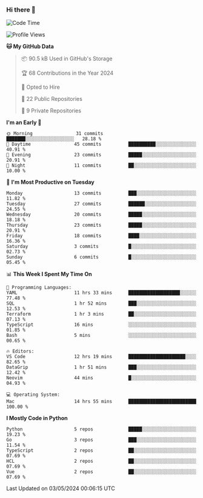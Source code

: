 ### Hi there 👋
<!--![visitors](https://visitor-badge.glitch.me/badge?page_id=d0zingcat)-->
<!--
**d0zingcat/d0zingcat** is a ✨ _special_ ✨ repository because its `README.md` (this file) appears on your GitHub profile.

Here are some ideas to get you started:

- 🔭 I’m currently working on ...
- 🌱 I’m currently learning ...
- 👯 I’m looking to collaborate on ...
- 🤔 I’m looking for help with ...
- 💬 Ask me about ...
- 📫 How to reach me: ...
- 😄 Pronouns: ...
- ⚡ Fun fact: ...
-->
<!--START_SECTION:waka-->
![Code Time](http://img.shields.io/badge/Code%20Time-3%2C506%20hrs%205%20mins-blue)

![Profile Views](http://img.shields.io/badge/Profile%20Views-1-blue)

**🐱 My GitHub Data** 

> 📦 90.5 kB Used in GitHub's Storage 
 > 
> 🏆 68 Contributions in the Year 2024
 > 
> 💼 Opted to Hire
 > 
> 📜 22 Public Repositories 
 > 
> 🔑 9 Private Repositories 
 > 
**I'm an Early 🐤** 

```text
🌞 Morning                31 commits          ███████░░░░░░░░░░░░░░░░░░   28.18 % 
🌆 Daytime                45 commits          ██████████░░░░░░░░░░░░░░░   40.91 % 
🌃 Evening                23 commits          █████░░░░░░░░░░░░░░░░░░░░   20.91 % 
🌙 Night                  11 commits          ██░░░░░░░░░░░░░░░░░░░░░░░   10.00 % 
```
📅 **I'm Most Productive on Tuesday** 

```text
Monday                   13 commits          ███░░░░░░░░░░░░░░░░░░░░░░   11.82 % 
Tuesday                  27 commits          ██████░░░░░░░░░░░░░░░░░░░   24.55 % 
Wednesday                20 commits          █████░░░░░░░░░░░░░░░░░░░░   18.18 % 
Thursday                 23 commits          █████░░░░░░░░░░░░░░░░░░░░   20.91 % 
Friday                   18 commits          ████░░░░░░░░░░░░░░░░░░░░░   16.36 % 
Saturday                 3 commits           █░░░░░░░░░░░░░░░░░░░░░░░░   02.73 % 
Sunday                   6 commits           █░░░░░░░░░░░░░░░░░░░░░░░░   05.45 % 
```


📊 **This Week I Spent My Time On** 

```text
💬 Programming Languages: 
YAML                     11 hrs 33 mins      ███████████████████░░░░░░   77.48 % 
SQL                      1 hr 52 mins        ███░░░░░░░░░░░░░░░░░░░░░░   12.53 % 
Terraform                1 hr 3 mins         ██░░░░░░░░░░░░░░░░░░░░░░░   07.13 % 
TypeScript               16 mins             ░░░░░░░░░░░░░░░░░░░░░░░░░   01.85 % 
Bash                     5 mins              ░░░░░░░░░░░░░░░░░░░░░░░░░   00.65 % 

🔥 Editors: 
VS Code                  12 hrs 19 mins      █████████████████████░░░░   82.65 % 
DataGrip                 1 hr 51 mins        ███░░░░░░░░░░░░░░░░░░░░░░   12.42 % 
Neovim                   44 mins             █░░░░░░░░░░░░░░░░░░░░░░░░   04.93 % 

💻 Operating System: 
Mac                      14 hrs 55 mins      █████████████████████████   100.00 % 
```

**I Mostly Code in Python** 

```text
Python                   5 repos             █████░░░░░░░░░░░░░░░░░░░░   19.23 % 
Go                       3 repos             ███░░░░░░░░░░░░░░░░░░░░░░   11.54 % 
TypeScript               2 repos             ██░░░░░░░░░░░░░░░░░░░░░░░   07.69 % 
HCL                      2 repos             ██░░░░░░░░░░░░░░░░░░░░░░░   07.69 % 
Vue                      2 repos             ██░░░░░░░░░░░░░░░░░░░░░░░   07.69 % 
```




 Last Updated on 03/05/2024 00:06:15 UTC
<!--END_SECTION:waka-->

